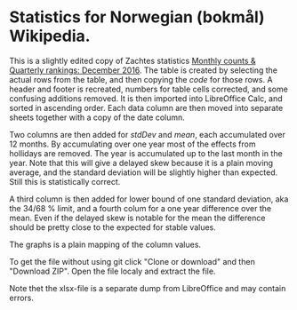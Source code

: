 # Statistics for Norwegian (bokmål) Wikipedia.

This is a slightly edited copy of Zachtes statistics [Monthly counts &amp; Quarterly rankings: December 2016](https://stats.wikimedia.org/EN/TablesWikipediaNO.htm). The table is created by selecting the actual rows from the table, and then copying the _code_  for those rows. A header and footer is recreated, numbers for table cells corrected, and some confusing additions removed. It is then imported into LibreOffice Calc, and sorted in ascending order. Each data column are then moved into separate sheets together with a copy of the date column.

Two columns are then added for _stdDev_ and _mean_, each accumulated over 12 months. By accumulating over one year most of the effects from hollidays are removed. The year is accumulated up to the last month in the year. Note that this will give a delayed skew because it is a plain moving average, and the standard deviation will be slightly higher than expected. Still this is statistically correct.

A third column is then added for lower bound of one standard deviation, aka the 34/68 % limit, and a fourth colum for a one year difference over the mean. Even if the delayed skew is notable for the mean the difference should be pretty close to the expected for stable values.

The graphs is a plain mapping of the column values.

To get the file without using git click "Clone or download" and then "Download ZIP". Open the file localy and extract the file.

Note thet the xlsx-file is a separate dump from LibreOffice and may contain errors.
